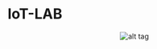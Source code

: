 # IoT-LAB
<center>

![alt tag](https://raw.githubusercontent.com/Seungyeup/IoT-LAB/master/iot.jpg)

